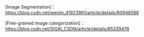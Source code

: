 [Image Segmentation]：https://blog.csdn.net/weixin_41923961/article/details/80946586


[Fine-grained image categorization]：https://blog.csdn.net/SIGAI_CSDN/article/details/85339476
